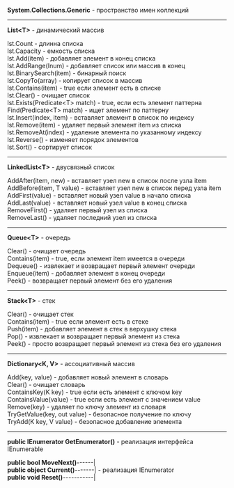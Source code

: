 **System.Collections.Generic** - пространство имен коллекций

---

**List<Т>** - динамический массив

lst.Count - длинна списка  
lst.Capacity - емкость списка  
lst.Add(item) - добавляет элемент в конец списка  
lst.AddRange(Inum) - добавляет список или массив в конец  
lst.BinarySearch(item) - бинарный поиск  
lst.CopyTo(array) - копирует список в массив  
lst.Contains(item) - true если элемент есть в списке  
lst.Clear() - очищает список  
lst.Exists(Predicate\<T> match) - true, если есть элемент паттерна  
Find(Predicate\<T> match) - ищет элемент по паттерну  
lst.Insert(index, item) - вставляет элемент в список по индексу  
lst.Remove(item) - удаляет первый элемент item из списка  
lst.RemoveAt(index) - удаление элемента по указанному индексу 
lst.Reverse() - изменяет порядок элементов  
lst.Sort() - сортирует список

---

**LinkedList\<T>** - двусвязный список

AddAfter(item, new) - вставляет узел new в список после узла item  
AddBefore(item, T value) - вставляет узел new в список перед узла item  
AddFirst(value) - вставляет новый узел value в начало списка  
AddLast(value) - вставляет новый узел value в конец списка  
RemoveFirst() - удаляет первый узел из списка  
RemoveLast() - удаляет последний узел из списка

---

**Queue\<T>** - очередь

Clear() - очищает очередь  
Contains(item) - true, если элемент item имеется в очереди  
Dequeue() - извлекает и возвращает первый элемент очереди  
Enqueue(item) - добавляет элемент в конец очереди  
Peek() - возвращает первый элемент без его удаления

---

**Stack\<T>** - стек

Clear() - очищает стек  
Contains(item) - true если элемент есть в стеке  
Push(item) - добавляет элемент в стек в верхушку стека  
Pop() - извлекает и возвращает первый элемент из стека  
Peek() - просто возвращает первый элемент из стека без его удаления

---

**Dictionary<K, V>** - ассоциативный массив

Add(key, value) - добавляет новый элемент в словарь  
Clear() - очищает словарь  
ContainsKey(K key) - true если есть элемент с ключом key  
ContainsValue(value) - true если есть элемент с значением value  
Remove(key) - удаляет по ключу элемент из словаря  
TryGetValue(key, out value) - безопасное получение по ключу  
TryAdd(K key, V value) - безопасное добавление элемента

---

**public IEnumerator GetEnumerator()** - реализация интерфейса IEnumerable

**public bool MoveNext()**------|  
**public object Current()**-------| - реализация IEnumerator  
**public void Reset()**-----------|